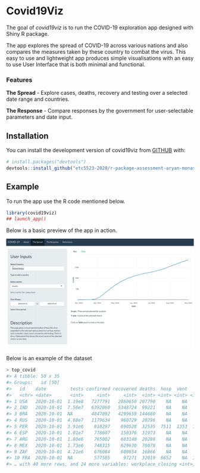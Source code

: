 
# Covid19Viz
<!-- badges: start -->
<!-- badges: end -->

The goal of _covid19viz_ is to run the COVID-19 exploration app designed with Shiny R package.

The app explores the spread of COVID-19 across various nations and also compares the measures taken by these country to combat the virus. This easy to use and lightweight app produces simple visualisations with an easy to use User Interface that is both minimal and functional.

### Features

**The Spread** - Explore cases, deaths, recovery and testing over a selected date range and countries.

**The Response** - Compare responses by the government for user-selectable parameters and date input.

## Installation

You can install the development version of covid19viz from [GITHUB]("https://github.com") with:

``` r
# install.packages("devtools")
devtools::install_github("etc5523-2020/r-package-assessment-aryan-monash")
```

## Example

To run the app use the R code mentioned below.

``` r
library(covid19viz)
## launch_app()
```
Below is a basic preview of the app in action.

!["App Preview"](man/images/thespread.gif)

Below is an example of the dataset

```r
> top_covid
#> A tibble: 50 x 35
#> Groups:   id [50]
#>   id    date         tests confirmed recovered deaths  hosp  vent   icu population school_closing
#>   <chr> <date>       <int>     <int>     <int>  <int> <int> <int> <int>      <int>          <int>
#> 1 USA   2020-10-01  1.19e8   7277791   2860650 207790    NA    NA    NA  326687501              3
#> 2 IND   2020-10-01  7.56e7   6392060   5348724  99221    NA    NA    NA 1352617328              2
#> 3 BRA   2020-10-01  NA       4847092   4299659 144680    NA    NA    NA  209469333             NA
#> 4 RUS   2020-10-01  4.68e7   1179634    960729  20796    NA    NA    NA  144478050              2
#> 5 PER   2020-10-01  3.91e6    818297    690528  32535  7511  1353  1353   31989256              3
#> 6 ESP   2020-10-01  1.01e7    778607    150376  31973    NA    NA    NA   46796540              0
#> 7 ARG   2020-10-01  1.80e6    765002    603140  20288    NA    NA    NA   44494502              3
#> 8 MEX   2020-10-01  1.73e6    748315    629630  78078    NA    NA    NA  126190788              3
#> 9 ZAF   2020-10-01  4.21e6    676084    609854  16866    NA    NA    NA   57779622              0
#> 10 FRA  2020-10-01  NA        577505     97271  32019  6652    NA  1265   66977107              1
#> … with 40 more rows, and 24 more variables: workplace_closing <int>, cancel_events <int>,

```



